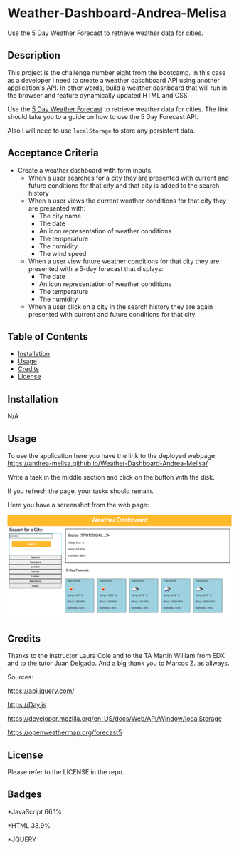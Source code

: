 # Weather-Dashboard-Andrea-Melisa
Use the 5 Day Weather Forecast to retrieve weather data for cities.

## Description

This project is the challenge number eight from the bootcamp. In this case as a developer I need to create a weather daschboard API using another application's API. In other words, build a weather dashboard that will run in the browser and feature dynamically updated HTML and CSS.

Use the [5 Day Weather Forecast](https://openweathermap.org/forecast5) to retrieve weather data for cities. The link should take you to a guide on how to use the 5 Day Forecast API.

Also I will need to use `localStorage` to store any persistent data.

## Acceptance Criteria

- Create a weather dashboard with form inputs.
  - When a user searches for a city they are presented with current and future conditions for that city and that city is added to the search history
  - When a user views the current weather conditions for that city they are presented with:
    - The city name
    - The date
    - An icon representation of weather conditions
    - The temperature
    - The humidity
    - The wind speed
  - When a user view future weather conditions for that city they are presented with a 5-day forecast that displays:
    - The date
    - An icon representation of weather conditions
    - The temperature
    - The humidity
  - When a user click on a city in the search history they are again presented with current and future conditions for that city

## Table of Contents
- [Installation](#installation)
- [Usage](#usage)
- [Credits](#credits)
- [License](#license)

## Installation
N/A

## Usage
To use the application here you have the link to the deployed webpage: https://andrea-melisa.github.io/Weather-Dashboard-Andrea-Melisa/

Write a task in the middle section and click on the button with the disk.

If you refresh the page, your tasks should remain.

Here you have a screenshot from the web page:

![web intro](assets/images/Screenshot-weather-dashboard-1.png)


## Credits

Thanks to the instructor Laura Cole and to the TA Martin William from EDX and to the tutor Juan Delgado.
And a big thank you to Marcos Z. as allways.

Sources:

https://api.jquery.com/

https://Day.js

https://developer.mozilla.org/en-US/docs/Web/API/Window/localStorage

https://openweathermap.org/forecast5


## License
Please refer to the LICENSE in the repo.

## Badges

*JavaScript 66.1%

*HTML 33.9%

*JQUERY



